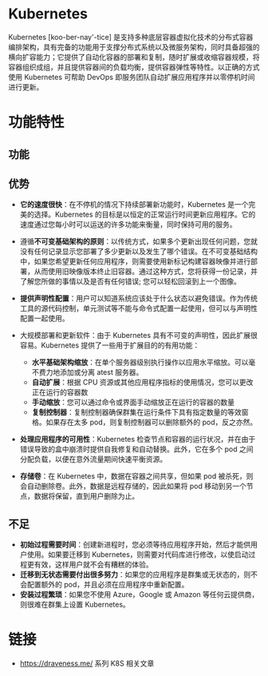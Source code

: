 # Kubernetes

Kubernetes [koo-ber-nay'-tice] 是支持多种底层容器虚拟化技术的分布式容器编排架构，具有完备的功能用于支撑分布式系统以及微服务架构，同时具备超强的横向扩容能力；它提供了自动化容器的部署和复制，随时扩展或收缩容器规模，将容器组织成组，并且提供容器间的负载均衡，提供容器弹性等特性。以正确的方式使用 Kubernetes 可帮助 DevOps 即服务团队自动扩展应用程序并以零停机时间进行更新。

# 功能特性

## 功能

## 优势

- **它的速度很快**：在不停机的情况下持续部署新功能时，Kubernetes 是一个完美的选择。Kubernetes 的目标是以恒定的正常运行时间更新应用程序。它的速度通过您每小时可以运送的许多功能来衡量，同时保持可用的服务。

- 遵循**不可变基础架构的原则**：以传统方式，如果多个更新出现任何问题，您就没有任何记录显示您部署了多少更新以及发生了哪个错误。在不可变基础结构中，如果您希望更新任何应用程序，则需要使用新标记构建容器映像并进行部署，从而使用旧映像版本终止旧容器。通过这种方式，您将获得一份记录，并了解您所做的事情以及是否有任何错误; 您可以轻松回滚到上一个图像。

- **提供声明性配置**：用户可以知道系统应该处于什么状态以避免错误。作为传统工具的源代码控制，单元测试等不能与命令式配置一起使用，但可以与声明性配置一起使用。

- 大规模部署和更新软件：由于 Kubernetes 具有不可变的声明性，因此扩展很容易。Kubernetes 提供了一些用于扩展目的的有用功能：

  - **水平基础架构缩放**：在单个服务器级别执行操作以应用水平缩放。可以毫不费力地添加或分离 atest 服务器。
  - **自动扩展**：根据 CPU 资源或其他应用程序指标的使用情况，您可以更改正在运行的容器数
  - **手动缩放**：您可以通过命令或界面手动缩放正在运行的容器的数量
  - **复制控制器**：复制控制器确保群集在运行条件下具有指定数量的等效窗格。如果存在太多 pod，则复制控制器可以删除额外的 pod，反之亦然。

- **处理应用程序的可用性**：Kubernetes 检查节点和容器的运行状况，并在由于错误导致的盒中崩溃时提供自我修复和自动替换。此外，它在多个 pod 之间分配负载，以便在意外流量期间快速平衡资源。

- **存储卷**：在 Kubernetes 中，数据在容器之间共享，但如果 pod 被杀死，则会自动删除卷。此外，数据是远程存储的，因此如果将 pod 移动到另一个节点，数据将保留，直到用户删除为止。

## 不足

- **初始过程需要时间**：创建新进程时，您必须等待应用程序开始，然后才能供用户使用。如果要迁移到 Kubernetes，则需要对代码库进行修改，以使启动过程更有效，这样用户就不会有糟糕的体验。
- **迁移到无状态需要付出很多努力**：如果您的应用程序是群集或无状态的，则不会配置额外的 pod，并且必须在应用程序中重新配置。
- **安装过程繁琐**：如果您不使用 Azure，Google 或 Amazon 等任何云提供商，则很难在群集上设置 Kubernetes。

# 链接

- https://draveness.me/ 系列 K8S 相关文章
